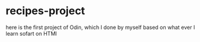 # recipes-project
here is the first project of Odin, which I done by myself based on what ever I learn sofart on HTMl 
